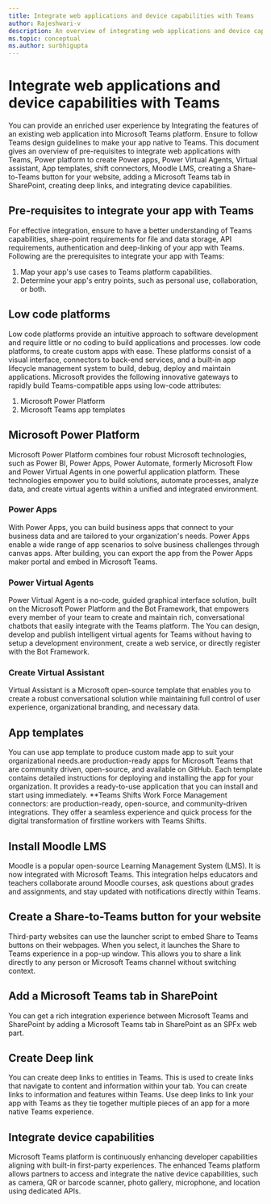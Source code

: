 ```yaml
---
title: Integrate web applications and device capabilities with Teams
author: Rajeshwari-v
description: An overview of integrating web applications and device capabilities with Microsoft Teams app.
ms.topic: conceptual
ms.author: surbhigupta
---
```


# Integrate web applications and device capabilities with Teams

You can provide an enriched user experience by Integrating the features of an existing web application into Microsoft Teams platform. Ensure to follow Teams design guidelines to make your app native to Teams.
This document gives an overview of pre-requisites to integrate web applications with Teams, Power platform to create Power apps, Power Virtual Agents, Virtual assistant, App templates, shift connectors, Moodle LMS, creating a Share-to-Teams button for your website, adding a Microsoft Teams tab in SharePoint, creating deep links, and integrating device capabilities.

## Pre-requisites to integrate your app with Teams  

For effective integration, ensure to have a better understanding of Teams capabilities, share-point requirements for file and data storage, API requirements, authentication and deep-linking of your app with Teams.
Following are the prerequisites to integrate your app with Teams:
1.	Map your app's use cases to Teams platform capabilities.
1.	Determine your app's entry points, such as personal use, collaboration, or both.

## Low code platforms

Low code platforms provide an intuitive approach to software development and require little or no coding to build applications and processes. low code platforms, to create custom apps with ease. These platforms consist of a visual interface, connectors to back-end services, and a built-in app lifecycle management system to build, debug, deploy and maintain applications. Microsoft provides the following innovative gateways to rapidly build Teams-compatible apps using low-code attributes:
1.	Microsoft Power Platform
1.	Microsoft Teams app templates

## Microsoft Power Platform

Microsoft Power Platform combines four robust Microsoft technologies, such as Power BI, Power Apps, Power Automate, formerly Microsoft Flow and Power Virtual Agents in one powerful application platform. These technologies empower you to build solutions, automate processes, analyze data, and create virtual agents within a unified and integrated environment.

### Power Apps

With Power Apps, you can build business apps that connect to your business data and are tailored to your organization's needs. Power Apps enable a wide range of app scenarios to solve business challenges through canvas apps. After building, you can export the app from the Power Apps maker portal and embed in Microsoft Teams.

### Power Virtual Agents

Power Virtual Agent is a no-code, guided graphical interface solution, built on the Microsoft Power Platform and the Bot Framework, that empowers every member of your team to create and maintain rich, conversational chatbots that easily integrate with the Teams platform. The You can design, develop and publish intelligent virtual agents for Teams without having to setup a development environment, create a web service, or directly register with the Bot Framework.

### Create Virtual Assistant

Virtual Assistant is a Microsoft open-source template that enables you to create a robust conversational solution while maintaining full control of user experience, organizational branding, and necessary data. 

## App templates

You can use app template to produce custom made app to suit your organizational needs.are production-ready apps for Microsoft Teams that are community driven, open-source, and available on GitHub. Each template contains detailed instructions for deploying and installing the app for your organization. It provides a ready-to-use application that you can install and start using immediately. 
**Teams Shifts Work Force Management connectors: are production-ready, open-source, and community-driven integrations. They offer a seamless experience and quick process for the digital transformation of firstline workers with Teams Shifts.

## Install Moodle LMS

Moodle is a popular open-source Learning Management System (LMS). It is now integrated with Microsoft Teams. This integration helps educators and teachers collaborate around Moodle courses, ask questions about grades and assignments, and stay updated with notifications directly within Teams.

## Create a Share-to-Teams button for your website

Third-party websites can use the launcher script to embed Share to Teams buttons on their webpages. When you select, it launches the Share to Teams experience in a pop-up window. This allows you to share a link directly to any person or Microsoft Teams channel without switching context.

## Add a Microsoft Teams tab in SharePoint

You can get a rich integration experience between Microsoft Teams and SharePoint by adding a Microsoft Teams tab in SharePoint as an SPFx web part. 

## Create Deep link

You can create deep links to entities in Teams. This is used to create links that navigate to content and information within your tab. 
You can create links to information and features within Teams. Use deep links to link your app with Teams as they tie together multiple pieces of an app for a more native Teams experience.

## Integrate device capabilities

Microsoft Teams platform is continuously enhancing developer capabilities aligning with built-in first-party experiences. The enhanced Teams platform allows partners to access and integrate the native device capabilities, such as camera, QR or barcode scanner, photo gallery, microphone, and location using dedicated APIs. 


